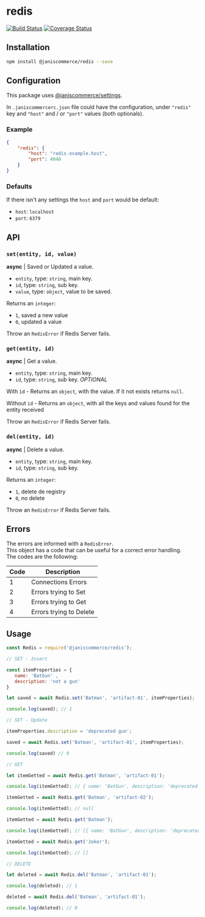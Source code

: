# redis

[![Build Status](https://travis-ci.org/janis-commerce/redis.svg?branch=master)](https://travis-ci.org/janis-commerce/redis)
[![Coverage Status](https://coveralls.io/repos/github/janis-commerce/redis/badge.svg?branch=master)](https://coveralls.io/github/janis-commerce/redis?branch=master)

## Installation
```sh
npm install @janiscommerce/redis --save
```

## Configuration
This package uses [@janiscommerce/settings](https://www.npmjs.com/package/@janiscommerce/settings). 

In `.janiscommercerc.json` file could have the configuration, under `"redis"` key and `"host"` and / or `"port"` values (both optionals).

### Example
```json
{
    "redis": {
        "host": "redis.example.host",
        "port": 4040
    }
}
```

### Defaults
If there isn't any settings the `host` and `port` would be default:
- `host`: `localhost`
- `port`: `6379`

## API

### `set(entity, id, value)`

**async** | Saved or Updated a value.

* `entity`, type: `string`, main key.
* `id`, type: `string`, sub key.
* `value`, type: `object`, value to be saved.

Returns an `integer`:
* `1`, saved a new value
* `0`, updated a value

Throw an `RedisError` if Redis Server fails.

### `get(entity, id)`

**async** | Get a value.

* `entity`, type: `string`, main key.
* `id`, type: `string`, sub key. *OPTIONAL*

With `ìd` - Returns an `object`, with the value. If it not exists returns `null`. 

Without `ìd` - Returns an `object`, with all the keys and values found for the entity received

Throw an `RedisError` if Redis Server fails.

### `del(entity, id)` 

**async** | Delete a value.

* `entity`, type: `string`, main key.
* `id`, type: `string`, sub key.

Returns an `integer`:
* `1`, delete de registry
* `0`, no delete

Throw an `RedisError` if Redis Server fails.

## Errors

The errors are informed with a `RedisError`.  
This object has a code that can be useful for a correct error handling.  
The codes are the following:  

| Code | Description                    |
|------|--------------------------------|
| 1    | Connections Errors             |
| 2    | Errors trying to Set           |
| 3    | Errors trying to Get           |
| 4    | Errors trying to Delete        |

## Usage
```js
const Redis = require('@janiscommerce/redis');

// SET - Insert

const itemProperties = {
   name: 'BatGun' ,
   description: 'not a gun'
}

let saved = await Redis.set('Batman', 'artifact-01', itemProperties);

console.log(saved); // 1

// SET - Update

itemProperties.description = 'deprecated gun';

saved = await Redis.set('Batman', 'artifact-01', itemProperties);

console.log(saved) // 0

// GET

let itemGetted = await Redis.get('Batman', 'artifact-01');

console.log(itemGetted); // { name: 'BatGun', description: 'deprecated gun' }

itemGetted = await Redis.get('Batman', 'artifact-02');

console.log(itemGetted); // null

itemGetted = await Redis.get('Batman');

console.log(itemGetted); // [{ name: 'BatGun', description: 'deprecated gun' }]

itemGetted = await Redis.get('Joker');

console.log(itemGetted); // []

// DELETE

let deleted = await Redis.del('Batman', 'artifact-01');

console.log(deleted); // 1

deleted = await Redis.del('Batman', 'artifact-01');

console.log(deleted); // 0

```


